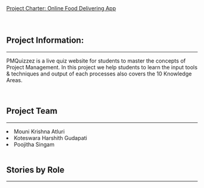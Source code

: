 <!DOCTYPE html>
<html lang="en">
<head>
  <meta charset="utf-8">
  <link rel="stylesheet" href="https://stackpath.bootstrapcdn.com/bootstrap/4.3.1/css/bootstrap.min.css">
  <link rel="stylesheet" href="https://stackpath.bootstrapcdn.com/bootstrap/4.3.1/js/bootstrap.min.js">
  <link rel="stylesheet" href="https://stackpath.bootstrapcdn.com/bootstrap/4.3.1/js/bootstrap.bundle.min.js">
</head>
<body>
<div class="container">
<nav class="navbar navbar-expand-lg navbar-light fixed-top py-3" id="mainNav">
        <a class="navbar-brand js-scroll-trigger" href="#">           
            Project Charter: Online Food Delivering App
        </a>
</nav>
</div>
<br />
<br />
<div class="container">
<h2>Project Information:</h2><hr />
<p>PMQuizzez is a live quiz website for students to master the concepts of Project Management. In this project we help students to learn the input tools & techniques and output of each processes also covers the 10 Knowledge Areas.</p>
<br>
<h2>Project Team</h2><hr />
 <li>Mouni Krishna Atluri</li>
 <li>Koteswara Harshith Gudapati</li>
 <li>Poojitha Singam</li>
 
<br>
<h2>Stories by Role</h2><hr />